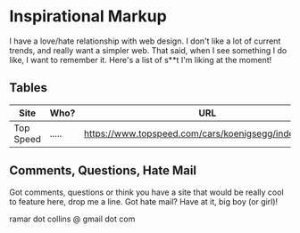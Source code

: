 # Inspirational Markup

I have a love/hate relationship with web design.   I don't like a lot of current trends, and really want a simpler web.   That said, when I see something I do like, I want to remember it.  Here's a list of s**t I'm liking at the moment!


## Tables

|Site      | Who?            | URL                                                        |
|--------- | --------------- | ---------------------------------------------------------- |
|Top Speed | .....           | https://www.topspeed.com/cars/koenigsegg/index52.html      |


## Comments, Questions, Hate Mail

Got comments, questions or think you have a site that would be really cool to feature here, drop me a line.
Got hate mail?  Have at it, big boy (or girl)!   

ramar dot collins @ gmail dot com

